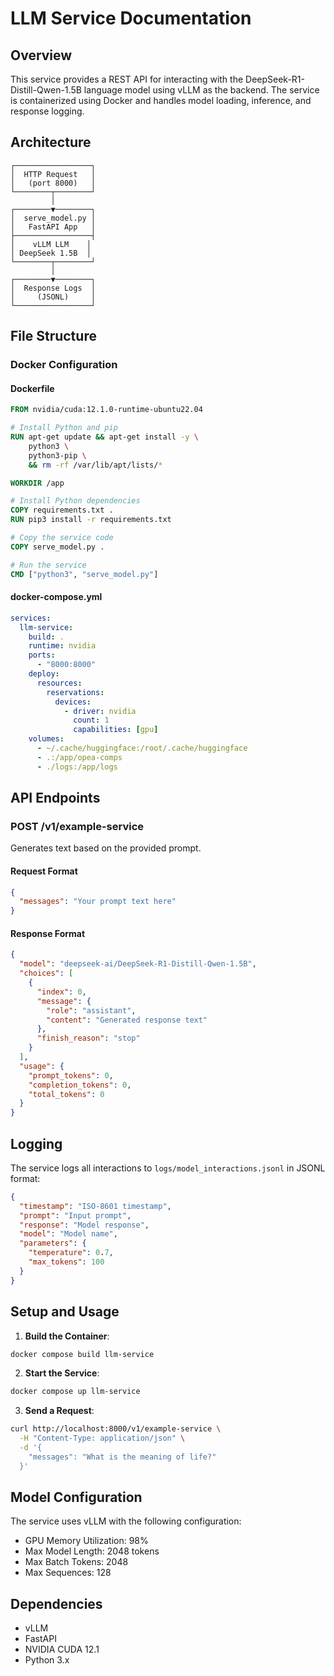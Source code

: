 # LLM Service Documentation

## Overview
This service provides a REST API for interacting with the DeepSeek-R1-Distill-Qwen-1.5B language model using vLLM as the backend. The service is containerized using Docker and handles model loading, inference, and response logging.

## Architecture

```
┌─────────────────┐
│  HTTP Request   │
│   (port 8000)   │
└────────┬────────┘
         │
┌────────▼────────┐
│  serve_model.py │
│   FastAPI App   │
├─────────────────┤
│    vLLM LLM    │
│ DeepSeek 1.5B  │
└────────┬────────┘
         │
┌────────▼────────┐
│  Response Logs  │
│     (JSONL)     │
└─────────────────┘
```

## File Structure

### Docker Configuration

#### Dockerfile
```dockerfile
FROM nvidia/cuda:12.1.0-runtime-ubuntu22.04

# Install Python and pip
RUN apt-get update && apt-get install -y \
    python3 \
    python3-pip \
    && rm -rf /var/lib/apt/lists/*

WORKDIR /app

# Install Python dependencies
COPY requirements.txt .
RUN pip3 install -r requirements.txt

# Copy the service code
COPY serve_model.py .

# Run the service
CMD ["python3", "serve_model.py"]
```

#### docker-compose.yml
```yaml
services:
  llm-service:
    build: .
    runtime: nvidia
    ports:
      - "8000:8000"
    deploy:
      resources:
        reservations:
          devices:
            - driver: nvidia
              count: 1
              capabilities: [gpu]
    volumes:
      - ~/.cache/huggingface:/root/.cache/huggingface
      - .:/app/opea-comps
      - ./logs:/app/logs
```

## API Endpoints

### POST /v1/example-service
Generates text based on the provided prompt.

#### Request Format
```json
{
  "messages": "Your prompt text here"
}
```

#### Response Format
```json
{
  "model": "deepseek-ai/DeepSeek-R1-Distill-Qwen-1.5B",
  "choices": [
    {
      "index": 0,
      "message": {
        "role": "assistant",
        "content": "Generated response text"
      },
      "finish_reason": "stop"
    }
  ],
  "usage": {
    "prompt_tokens": 0,
    "completion_tokens": 0,
    "total_tokens": 0
  }
}
```

## Logging
The service logs all interactions to `logs/model_interactions.jsonl` in JSONL format:
```json
{
  "timestamp": "ISO-8601 timestamp",
  "prompt": "Input prompt",
  "response": "Model response",
  "model": "Model name",
  "parameters": {
    "temperature": 0.7,
    "max_tokens": 100
  }
}
```

## Setup and Usage

1. **Build the Container**:
```bash
docker compose build llm-service
```

2. **Start the Service**:
```bash
docker compose up llm-service
```

3. **Send a Request**:
```bash
curl http://localhost:8000/v1/example-service \
  -H "Content-Type: application/json" \
  -d '{
    "messages": "What is the meaning of life?"
  }'
```

## Model Configuration
The service uses vLLM with the following configuration:
- GPU Memory Utilization: 98%
- Max Model Length: 2048 tokens
- Max Batch Tokens: 2048
- Max Sequences: 128

## Dependencies
- vLLM
- FastAPI
- NVIDIA CUDA 12.1
- Python 3.x 